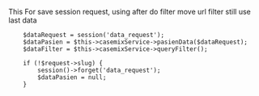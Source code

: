 This For save session request, using after do filter move url filter still use last data 

        $dataRequest = session('data_request');
        $dataPasien = $this->casemixService->pasienData($dataRequest);
        $dataFilter = $this->casemixService->queryFilter();

        if (!$request->slug) {
            session()->forget('data_request');
            $dataPasien = null;
        }
